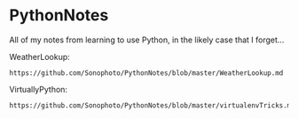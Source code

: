 # PythonNotes
All of my notes from learning to use Python, in the likely case that I forget...

WeatherLookup:

    https://github.com/Sonophoto/PythonNotes/blob/master/WeatherLookup.md
    
VirtuallyPython:

    https://github.com/Sonophoto/PythonNotes/blob/master/virtualenvTricks.md
    




